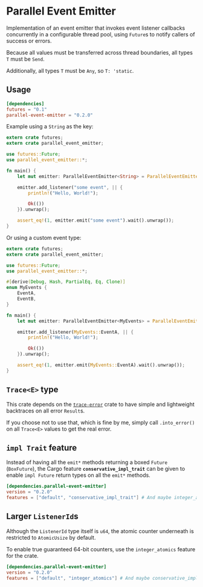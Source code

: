 Parallel Event Emitter
======================

Implementation of an event emitter that invokes event listener callbacks concurrently in a configurable thread pool,
using `Future`s to notify callers of success or errors.

Because all values must be transferred across thread boundaries, all types `T` must be `Send`.

Additionally, all types `T` must be `Any`, so `T: 'static`.

## Usage

```toml
[dependencies]
futures = "0.1"
parallel-event-emitter = "0.2.0"
```

Example using a `String` as the key:

```rust
extern crate futures;
extern crate parallel_event_emitter;

use futures::Future;
use parallel_event_emitter::*;

fn main() {
    let mut emitter: ParallelEventEmitter<String> = ParallelEventEmitter::new();

    emitter.add_listener("some event", || {
        println!("Hello, World!");

        Ok(())
    }).unwrap();

    assert_eq!(1, emitter.emit("some event").wait().unwrap());
}
```

Or using a custom event type:

```rust
extern crate futures;
extern crate parallel_event_emitter;

use futures::Future;
use parallel_event_emitter::*;

#[derive(Debug, Hash, PartialEq, Eq, Clone)]
enum MyEvents {
    EventA,
    EventB,
}

fn main() {
    let mut emitter: ParallelEventEmitter<MyEvents> = ParallelEventEmitter::new();

    emitter.add_listener(MyEvents::EventA, || {
        println!("Hello, World!");

        Ok(())
    }).unwrap();

    assert_eq!(1, emitter.emit(MyEvents::EventA).wait().unwrap());
}
```

## `Trace<E>` type

This crate depends on the [`trace-error`](https://crates.io/crates/trace-error) crate to have simple and lightweight backtraces on all error `Result`s.

If you choose not to use that, which is fine by me, simply call `.into_error()` on all `Trace<E>` values to get the real error.

## `impl Trait` feature

Instead of having all the `emit*` methods returning a boxed `Future` (`BoxFuture`),
the Cargo feature **`conservative_impl_trait`** can be given to enable `impl Future` return types on
all the `emit*` methods.

```toml
[dependencies.parallel-event-emitter]
version = "0.2.0"
features = ["default", "conservative_impl_trait"] # And maybe integer_atomics
```

## Larger `ListenerId`s

Although the `ListenerId` type itself is `u64`,
the atomic counter underneath is restricted to `AtomicUsize` by default.

To enable true guaranteed 64-bit counters, use the `integer_atomics` feature for the crate.

```toml
[dependencies.parallel-event-emitter]
version = "0.2.0"
features = ["default", "integer_atomics"] # And maybe conservative_impl_trait
```